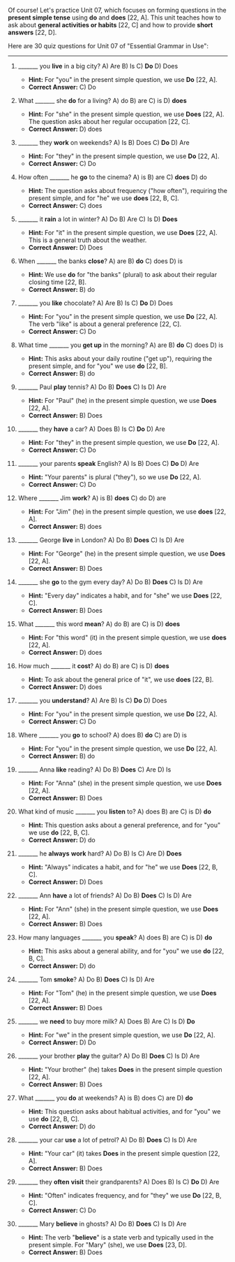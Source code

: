 Of course! Let's practice Unit 07, which focuses on forming questions in the **present simple tense** using **do** and **does** [22, A]. This unit teaches how to ask about **general activities or habits** [22, C] and how to provide **short answers** [22, D].

Here are 30 quiz questions for Unit 07 of "Essential Grammar in Use":

---

1.  _______ you **live** in a big city?
    A) Are
    B) Is
    C) **Do**
    D) Does
    *   **Hint:** For "you" in the present simple question, we use **Do** [22, A].
    *   **Correct Answer:** C) Do

2.  What _______ she **do** for a living?
    A) do
    B) are
    C) is
    D) **does**
    *   **Hint:** For "she" in the present simple question, we use **Does** [22, A]. The question asks about her regular occupation [22, C].
    *   **Correct Answer:** D) does

3.  _______ they **work** on weekends?
    A) Is
    B) Does
    C) **Do**
    D) Are
    *   **Hint:** For "they" in the present simple question, we use **Do** [22, A].
    *   **Correct Answer:** C) Do

4.  How often _______ he **go** to the cinema?
    A) is
    B) are
    C) **does**
    D) do
    *   **Hint:** The question asks about frequency ("how often"), requiring the present simple, and for "he" we use **does** [22, B, C].
    *   **Correct Answer:** C) does

5.  _______ it **rain** a lot in winter?
    A) Do
    B) Are
    C) Is
    D) **Does**
    *   **Hint:** For "it" in the present simple question, we use **Does** [22, A]. This is a general truth about the weather.
    *   **Correct Answer:** D) Does

6.  When _______ the banks **close**?
    A) are
    B) **do**
    C) does
    D) is
    *   **Hint:** We use **do** for "the banks" (plural) to ask about their regular closing time [22, B].
    *   **Correct Answer:** B) do

7.  _______ you **like** chocolate?
    A) Are
    B) Is
    C) **Do**
    D) Does
    *   **Hint:** For "you" in the present simple question, we use **Do** [22, A]. The verb "like" is about a general preference [22, C].
    *   **Correct Answer:** C) Do

8.  What time _______ you **get up** in the morning?
    A) are
    B) **do**
    C) does
    D) is
    *   **Hint:** This asks about your daily routine ("get up"), requiring the present simple, and for "you" we use **do** [22, B].
    *   **Correct Answer:** B) do

9.  _______ Paul **play** tennis?
    A) Do
    B) **Does**
    C) Is
    D) Are
    *   **Hint:** For "Paul" (he) in the present simple question, we use **Does** [22, A].
    *   **Correct Answer:** B) Does

10. _______ they **have** a car?
    A) Does
    B) Is
    C) **Do**
    D) Are
    *   **Hint:** For "they" in the present simple question, we use **Do** [22, A].
    *   **Correct Answer:** C) Do

11. _______ your parents **speak** English?
    A) Is
    B) Does
    C) **Do**
    D) Are
    *   **Hint:** "Your parents" is plural ("they"), so we use **Do** [22, A].
    *   **Correct Answer:** C) Do

12. Where _______ Jim **work**?
    A) is
    B) **does**
    C) do
    D) are
    *   **Hint:** For "Jim" (he) in the present simple question, we use **does** [22, A].
    *   **Correct Answer:** B) does

13. _______ George **live** in London?
    A) Do
    B) **Does**
    C) Is
    D) Are
    *   **Hint:** For "George" (he) in the present simple question, we use **Does** [22, A].
    *   **Correct Answer:** B) Does

14. _______ she **go** to the gym every day?
    A) Do
    B) **Does**
    C) Is
    D) Are
    *   **Hint:** "Every day" indicates a habit, and for "she" we use **Does** [22, C].
    *   **Correct Answer:** B) Does

15. What _______ this word **mean**?
    A) do
    B) are
    C) is
    D) **does**
    *   **Hint:** For "this word" (it) in the present simple question, we use **does** [22, A].
    *   **Correct Answer:** D) does

16. How much _______ it **cost**?
    A) do
    B) are
    C) is
    D) **does**
    *   **Hint:** To ask about the general price of "it", we use **does** [22, B].
    *   **Correct Answer:** D) does

17. _______ you **understand**?
    A) Are
    B) Is
    C) **Do**
    D) Does
    *   **Hint:** For "you" in the present simple question, we use **Do** [22, A].
    *   **Correct Answer:** C) Do

18. Where _______ you **go** to school?
    A) does
    B) **do**
    C) are
    D) is
    *   **Hint:** For "you" in the present simple question, we use **Do** [22, A].
    *   **Correct Answer:** B) do

19. _______ Anna **like** reading?
    A) Do
    B) **Does**
    C) Are
    D) Is
    *   **Hint:** For "Anna" (she) in the present simple question, we use **Does** [22, A].
    *   **Correct Answer:** B) Does

20. What kind of music _______ you **listen** to?
    A) does
    B) are
    C) is
    D) **do**
    *   **Hint:** This question asks about a general preference, and for "you" we use **do** [22, B, C].
    *   **Correct Answer:** D) do

21. _______ he **always** **work** hard?
    A) Do
    B) Is
    C) Are
    D) **Does**
    *   **Hint:** "Always" indicates a habit, and for "he" we use **Does** [22, B, C].
    *   **Correct Answer:** D) Does

22. _______ Ann **have** a lot of friends?
    A) Do
    B) **Does**
    C) Is
    D) Are
    *   **Hint:** For "Ann" (she) in the present simple question, we use **Does** [22, A].
    *   **Correct Answer:** B) Does

23. How many languages _______ you **speak**?
    A) does
    B) are
    C) is
    D) **do**
    *   **Hint:** This asks about a general ability, and for "you" we use **do** [22, B, C].
    *   **Correct Answer:** D) do

24. _______ Tom **smoke**?
    A) Do
    B) **Does**
    C) Is
    D) Are
    *   **Hint:** For "Tom" (he) in the present simple question, we use **Does** [22, A].
    *   **Correct Answer:** B) Does

25. _______ we **need** to buy more milk?
    A) Does
    B) Are
    C) Is
    D) **Do**
    *   **Hint:** For "we" in the present simple question, we use **Do** [22, A].
    *   **Correct Answer:** D) Do

26. _______ your brother **play** the guitar?
    A) Do
    B) **Does**
    C) Is
    D) Are
    *   **Hint:** "Your brother" (he) takes **Does** in the present simple question [22, A].
    *   **Correct Answer:** B) Does

27. What _______ you **do** at weekends?
    A) is
    B) does
    C) are
    D) **do**
    *   **Hint:** This question asks about habitual activities, and for "you" we use **do** [22, B, C].
    *   **Correct Answer:** D) do

28. _______ your car **use** a lot of petrol?
    A) Do
    B) **Does**
    C) Is
    D) Are
    *   **Hint:** "Your car" (it) takes **Does** in the present simple question [22, A].
    *   **Correct Answer:** B) Does

29. _______ they **often** **visit** their grandparents?
    A) Does
    B) Is
    C) **Do**
    D) Are
    *   **Hint:** "Often" indicates frequency, and for "they" we use **Do** [22, B, C].
    *   **Correct Answer:** C) Do

30. _______ Mary **believe** in ghosts?
    A) Do
    B) **Does**
    C) Is
    D) Are
    *   **Hint:** The verb "**believe**" is a state verb and typically used in the present simple. For "Mary" (she), we use **Does** [23, D].
    *   **Correct Answer:** B) Does